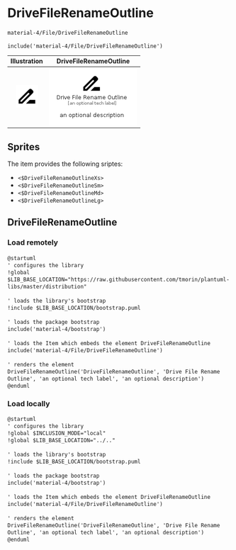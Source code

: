 # DriveFileRenameOutline


```text
material-4/File/DriveFileRenameOutline
```

```text
include('material-4/File/DriveFileRenameOutline')
```



| Illustration | DriveFileRenameOutline |
| :---: | :---: |
| ![illustration for Illustration](../../material-4/File/DriveFileRenameOutline.png) | ![illustration for DriveFileRenameOutline](../../material-4/File/DriveFileRenameOutline.Local.png) |



## Sprites
The item provides the following sriptes:

- `<$DriveFileRenameOutlineXs>`
- `<$DriveFileRenameOutlineSm>`
- `<$DriveFileRenameOutlineMd>`
- `<$DriveFileRenameOutlineLg>`





## DriveFileRenameOutline

### Load remotely
```plantuml
@startuml
' configures the library
!global $LIB_BASE_LOCATION="https://raw.githubusercontent.com/tmorin/plantuml-libs/master/distribution"

' loads the library's bootstrap
!include $LIB_BASE_LOCATION/bootstrap.puml

' loads the package bootstrap
include('material-4/bootstrap')

' loads the Item which embeds the element DriveFileRenameOutline
include('material-4/File/DriveFileRenameOutline')

' renders the element
DriveFileRenameOutline('DriveFileRenameOutline', 'Drive File Rename Outline', 'an optional tech label', 'an optional description')
@enduml
```

### Load locally
```plantuml
@startuml
' configures the library
!global $INCLUSION_MODE="local"
!global $LIB_BASE_LOCATION="../.."

' loads the library's bootstrap
!include $LIB_BASE_LOCATION/bootstrap.puml

' loads the package bootstrap
include('material-4/bootstrap')

' loads the Item which embeds the element DriveFileRenameOutline
include('material-4/File/DriveFileRenameOutline')

' renders the element
DriveFileRenameOutline('DriveFileRenameOutline', 'Drive File Rename Outline', 'an optional tech label', 'an optional description')
@enduml
```

